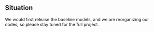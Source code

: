 ## Situation

We would first release the baseline models, and we are reorganizing our codes, so please stay tuned for the full project.

